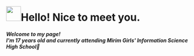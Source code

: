 
<h1><img width="{80%}" src="https://user-images.githubusercontent.com/106311884/190360215-ee502523-2525-4ad7-817d-116cb56b927e.gif" width="40" height="40"/>Hello! Nice to meet you.</h1>

##### Welcome to my page! <br/>I'm 17 years old and currently attending Mirim Girls' Information Science High School🏫


